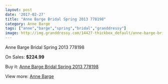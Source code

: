 ```yaml
---
layout: post
date: '2017-02-27'
title: "Anne Barge Bridal Spring 2013 778198"
category: Anne Barge
tags: ["anne","barge","spring","bridal","granddressy"]
image: http://img.granddressy.com/14427-thickbox_default/anne-barge-bridal-spring-2013-778198.jpg
---
```

Anne Barge Bridal Spring 2013 778198

On Sales: **$224.99**
<a href="https://www.granddressy.com/en/anne-barge/13480-anne-barge-bridal-spring-2013-778198.html"><amp-img layout="responsive" width="600" height="600" src="//img.granddressy.com/14427-thickbox_default/anne-barge-bridal-spring-2013-778198.jpg" alt="Anne Barge Bridal Spring 2013 778198 0" /></a>

Buy it: [Anne Barge Bridal Spring 2013 778198](https://www.granddressy.com/en/anne-barge/13480-anne-barge-bridal-spring-2013-778198.html "Anne Barge Bridal Spring 2013 778198")

View more: [Anne Barge](https://www.granddressy.com/en/55-anne-barge "Anne Barge")